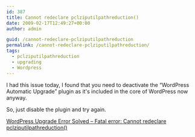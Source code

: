 ```yaml
---
id: 387
title: Cannot redeclare pclziputilpathreduction()
date: 2009-02-17T12:49:27+00:00
author: admin

guid: /cannot-redeclare-pclziputilpathreduction
permalink: /cannot-redeclare-pclziputilpathreduction/
tags:
  - pclziputilpathreduction
  - upgrading
  - Wordpress
---
```

<p class="lead">
  I had this issue today, I found that you need to deactivate the &#8220;WordPress Automatic Upgrade&#8221; plugin as it's included in the core of WordPress now anyway.
</p>

So, just disable the plugin and try again.

<!--more-->

[WordPress Upgrade Error Solved &#8211; Fatal error: Cannot redeclare pclziputilpathreduction()](http://www.youtube.com/watch?v=OGeyrdW1KSw)